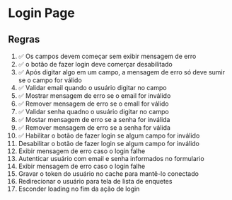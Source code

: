 # Login Page

## Regras
1. ✅ Os campos devem começar sem exibir mensagem de erro
2. ✅ o botão de fazer login deve comerçar desabilitado
3. ✅ Após digitar algo em um campo, a mensagem de erro só deve sumir se o campo for válido
4. ✅ Validar email quando o usuário digitar no campo
5. ✅ Mostrar mensagem de erro se o email for inválido
6. ✅ Remover mensagem de erro se o emall for válido
7. ✅ Validar senha quadno o usuário digitar no campo
8. ✅ Mostar mensagem de erro se a senha for inválida
9. ✅ Remover mensagem de erro se a senha for válida
10. ✅ Habilitar o botão de fazer login se algum campo for inválido
11. Desabilitar o botão de fazer login se algum campo for inválido
12. Exibir mensagem de erro caso o login falhe
13. Autenticar usuário com email e senha informados no formulario
14. Exibir mensagem de erro caso o login falhe
15. Gravar o token do usuário no cache para mantê-lo conectado
16. Redirecionar o usuário para tela de lista de enquetes
17. Esconder loading no fim da ação de login
